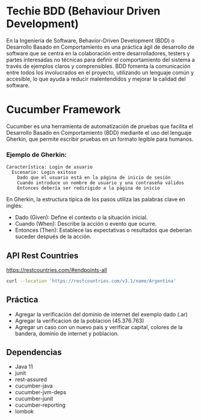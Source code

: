 # Techie BDD (Behaviour Driven Development)

En la Ingeniería de Software, Behavior-Driven Development (BDD) o Desarrollo Basado en Comportamiento es una
práctica ágil de desarrollo de software que se centra en la colaboración entre desarrolladores, testers y partes
interesadas no técnicas para definir el comportamiento del sistema a través de ejemplos claros y comprensibles. BDD
fomenta la comunicación entre todos los involucrados en el proyecto, utilizando un lenguaje común y accesible, lo que
ayuda a reducir malentendidos y mejorar la calidad del software.

# Cucumber Framework

Cucumber es una herramienta de automatización de pruebas que facilita el Desarrollo Basado en Comportamiento (BDD)
mediante el uso del lenguaje Gherkin, que permite escribir pruebas en un formato legible para humanos.
### Ejemplo de Gherkin:
```
Característica: Login de usuario
  Escenario: Login exitoso
    Dado que el usuario está en la página de inicio de sesión
    Cuando introduce un nombre de usuario y una contraseña válidos
    Entonces debería ser redirigido a la página de inicio
```

En Gherkin, la estructura típica de los pasos utiliza las palabras clave en inglés:

- Dado (Given): Define el contexto o la situación inicial.
- Cuando (When): Describe la acción o evento que ocurre.
- Entonces (Then): Establece las expectativas o resultados que deberían suceder después de la acción.

## API Rest Countries
https://restcountries.com/#endpoints-all

```bash
curl --location 'https://restcountries.com/v3.1/name/Argentina'
```

## Práctica
- Agregar la verificación del dominio de internet del exemplo dado (.ar) 
- Agregar la verificacion de la poblacion (45.376.763)
- Agregar un caso con un nuevo pais y verificar capital, colores de la bandera, dominio de internet y poblacion.

## Dependencias

- Java 11
- junit
- rest-assured
- cucumber-java
- cucumber-jvm-deps
- cucumber-junit
- cucumber-reporting
- lombok